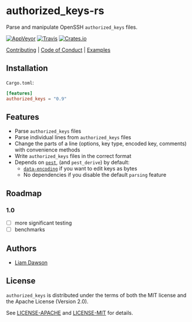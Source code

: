 # authorized_keys-rs

Parse and manipulate OpenSSH `authorized_keys` files.

[![AppVeyor](https://img.shields.io/appveyor/ci/liamdawson/authorized_keys.svg?label=Windows%20builds&style=flat-square)](https://ci.appveyor.com/project/liamdawson/authorized-keys)
[![Travis](https://img.shields.io/travis/com/hubauth/authorized_keys.svg?style=flat-square)](https://travis-ci.com/hubauth/authorized_keys)
[![Crates.io](https://img.shields.io/crates/v/authorized_keys.svg?style=flat-square)](https://crates.io/crates/authorized_keys)

  [Contributing](./CONTRIBUTING.md)
| [Code of Conduct](./CODE_OF_CONDUCT.md)
| [Examples](./examples/)

## Installation

`Cargo.toml`:

```toml
[features]
authorized_keys = "0.9"
```

## Features

* Parse `authorized_keys` files
* Parse individual lines from `authorized_keys` files
* Change the parts of a line (options, key type, encoded key, comments)
  with convenience methods
* Write `authorized_keys` files in the correct format
* Depends on [`pest`], (and `pest_derive`) by default:
  * [`data-encoding`] if you want to edit keys as bytes
  * No dependencies if you disable the default `parsing` feature

## Roadmap

### 1.0

* [ ] more significant testing
* [ ] benchmarks

## Authors

* [Liam Dawson](https://github.com/liamdawson)

## License

`authorized_keys` is distributed under the terms of both the MIT license and the
Apache License (Version 2.0).

See [LICENSE-APACHE](LICENSE-APACHE) and [LICENSE-MIT](LICENSE-MIT) for details.

[`pest`]: https://pest.rs
[`data-encoding`]: https://github.com/ia0/data-encoding
